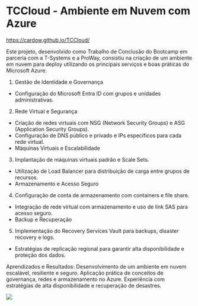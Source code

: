 # TCCloud - Ambiente em Nuvem com Azure

https://cardow.github.io/TCCloud/

Este projeto, desenvolvido como Trabalho de Conclusão do Bootcamp em parceria com a T-Systems e a ProWay, consistiu na criação de um ambiente em nuvem para deploy utilizando os principais serviços e boas práticas do Microsoft Azure.

1. Gestão de Identidade e Governança
- Configuração do Microsoft Entra ID com grupos e unidades administrativas.

2. Rede Virtual e Segurança
- Criação de redes virtuais com NSG (Network Security Groups) e ASG (Application Security Groups).
- Configuração de DNS público e privado e IPs específicos para cada rede virtual.
- Máquinas Virtuais e Escalabilidade

3. Implantação de máquinas virtuais padrão e Scale Sets.
- Utilização de Load Balancer para distribuição de carga entre grupos de recursos.
- Armazenamento e Acesso Seguro

4. Configuração de conta de armazenamento com containers e file share.
- Integração de rede virtual com armazenamento e uso de link SAS para acesso seguro.
- Backup e Recuperação

5. Implementação do Recovery Services Vault para backups, disaster recovery e logs.
- Estratégias de replicação regional para garantir alta disponibilidade e proteção dos dados.
  
Aprendizados e Resultados:
Desenvolvimento de um ambiente em nuvem escalável, resiliente e seguro.
Aplicação prática de conceitos de governança, redes e armazenamento no Azure.
Experiência com estratégias de alta disponibilidade e recuperação de desastres.

![](https://github.com/Cardow/TCCloud/blob/main/TTClound.drawio.png)
